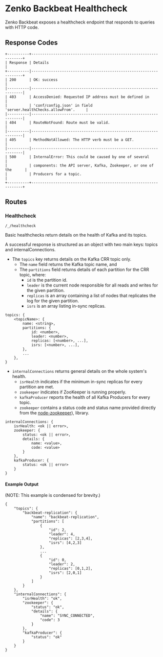 # Zenko Backbeat Healthcheck

Zenko Backbeat exposes a healthcheck endpoint that responds to queries with
HTTP code.

## Response Codes

```
+----------+------------------------------------------------------------------+
| Response | Details                                                          |
+----------|------------------------------------------------------------------+
| 200      | OK: success                                                      |
|----------|------------------------------------------------------------------|
| 403      | AccessDenied: Requested IP address must be defined in            |
|          | 'conf/config.json' in field 'server.healthChecks.allowFrom'.     |
|----------|------------------------------------------------------------------|
| 404      | RouteNotFound: Route must be valid.                              |
|----------|------------------------------------------------------------------|
| 405      | MethodNotAllowed: The HTTP verb must be a GET.                   |
|----------|------------------------------------------------------------------|
| 500      | InternalError: This could be caused by one of several            |
|          | components: the API server, Kafka, Zookeeper, or one of the      |
|          | Producers for a topic.                                           |
+----------+------------------------------------------------------------------+
```

## Routes

### Healthcheck

 `/_/healthcheck`

Basic healthchecks return details on the health of Kafka and its topics.

A successful response is structured as an object with two main keys:
topics and internalConnections.

* The `topics` key returns details on the Kafka CRR topic only.
  * The `name` field returns the Kafka topic name, and
  * The `partitions` field returns details of each partition for the CRR topic,
    where:
    * `id` is the partition id.
    * `leader` is the current node responsible for all reads and writes for
      the given partition.
    * `replicas` is an array containing a list of nodes that replicates the
      log for the given partition.
    * `isrs` is an array listing in-sync replicas.

```
topics: {
    <topicName>: {
        name: <string>,
        partitions: {
            id: <number>,
            leader: <number>,
            replicas: [<number>, ...],
            isrs: [<number>, ...],
        },
        ...
    },
}
```

* `internalConnections` returns general details on the whole system's health.
  * `isrHealth` indicates if the minimum in-sync replicas for every partition
    are met.
  * `zookeeper` indicates if ZooKeeper is running properly.
  * `kafkaProducer` reports the health of all Kafka Producers for
    every topic.
  * `zookeeper` contains a status code and status name provided directly from the
    [node-zookeeper](https://github.com/alexguan/node-zookeeper-client#state)),
    library.

```
internalConnections: {
    isrHealth: <ok || error>,
    zookeeper: {
        status: <ok || error>,
        details: {
            name: <value>,
            code: <value>
        }
    },
    kafkaProducer: {
        status: <ok || error>
    }
}
```

#### Example Output

(NOTE: This example is condensed for brevity.)

```
{
    "topics": {
        "backbeat-replication": {
            "name": "backbeat-replication",
            "partitions": [
                {
                    "id": 2,
                    "leader": 4,
                    "replicas": [2,3,4],
                    "isrs": [4,2,3]
                },
                ...
                {
                    "id": 0,
                    "leader": 2,
                    "replicas": [0,1,2],
                    "isrs": [2,0,1]
                }
            ]
        }
    },
    "internalConnections": {
        "isrHealth": "ok",
        "zookeeper": {
            "status": "ok",
            "details": {
                "name": "SYNC_CONNECTED",
                "code": 3
            }
        },
        "kafkaProducer": {
            "status": "ok"
        }
    }
}
```
